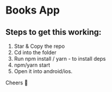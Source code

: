 # Books App

## Steps to get this working:

1. Star & Copy the repo
2. Cd into the folder
3. Run npm install / yarn - to install deps
4. npm/yarn start
5. Open it into android/ios.

Cheers 🍻
